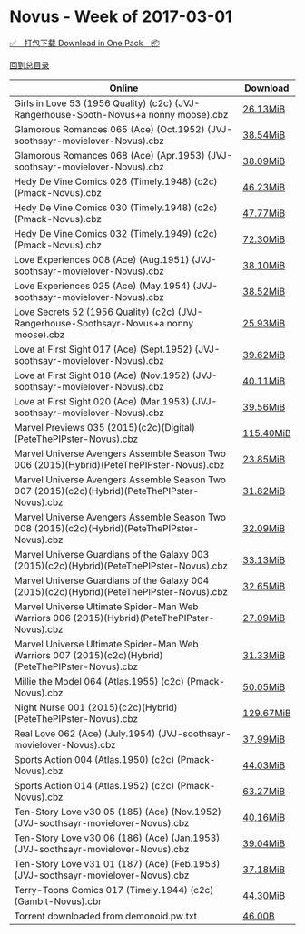 # Novus - Week of 2017-03-01

[✅&emsp;打包下载 Download in One Pack&emsp;📦](https://pan.baidu.com/s/1jHAyHam)

[回到总目录](https://github.com/alicewish/markdown/blob/master/Catalogs.md)



Online | Download
--- | ---
Girls in Love 53 (1956 Quality) (c2c) (JVJ-Rangerhouse-Sooth-Novus+a nonny moose).cbz | [26.13MiB](https://pan.baidu.com/s/1jHAyHam#list/path=%2FNovus%20-%20Week%20of%202017%20Q1%2FNovus%20-%20Week%20of%202017-03-01%2F%E3%82%B3%E3%82%BB%E3%82%AD%E3%82%B9%E3%82%A4%E3%82%BD%E3%82%AD%E3%82%BD%E3%82%B7%E3%82%BF%E3%82%A8%E3%82%B5%E3%82%B1%E3%82%BD%E3%82%A2%E3%82%B3%E3%82%B9%E3%82%A6%E3%82%A2%E3%82%B5%E3%82%BF%E3%82%B5%E3%82%BB%E3%82%B1%E3%82%B9%E3%82%A8%E3%82%B5%E3%82%B7%E3%82%BD%E3%82%A8%E3%82%A8%E3%82%AA&parentPath=%2FNovus%20-%20Week%20of%202017%20Q1)
Glamorous Romances 065 (Ace) (Oct.1952) (JVJ-soothsayr-movielover-Novus).cbz | [38.54MiB](https://pan.baidu.com/s/1jHAyHam#list/path=%2FNovus%20-%20Week%20of%202017%20Q1%2FNovus%20-%20Week%20of%202017-03-01%2F%E3%82%A8%E3%82%B7%E3%82%AF%E3%82%AB%E3%82%B7%E3%82%B7%E3%82%B5%E3%82%BB%E3%82%A8%E3%82%BF%E3%82%B5%E3%82%B7%E3%82%BF%E3%82%B3%E3%82%A4%E3%82%B3%E3%82%B5%E3%82%AA%E3%82%B5%E3%82%B9%E3%82%BD%E3%82%BD%E3%82%B5%E3%82%B5%E3%82%AF%E3%82%A6%E3%82%BD%E3%82%AD%E3%82%B7%E3%82%A2%E3%82%BB%E3%82%B3&parentPath=%2FNovus%20-%20Week%20of%202017%20Q1)
Glamorous Romances 068 (Ace) (Apr.1953) (JVJ-soothsayr-movielover-Novus).cbz | [38.09MiB](https://pan.baidu.com/s/1jHAyHam#list/path=%2FNovus%20-%20Week%20of%202017%20Q1%2FNovus%20-%20Week%20of%202017-03-01%2F%E3%82%BF%E3%82%AF%E3%82%BD%E3%82%BB%E3%82%AB%E3%82%B3%E3%82%A4%E3%82%A2%E3%82%B3%E3%82%BF%E3%82%B5%E3%82%A8%E3%82%BB%E3%82%B1%E3%82%B3%E3%82%BD%E3%82%AA%E3%82%A4%E3%82%AB%E3%82%A8%E3%82%BD%E3%82%BB%E3%82%BF%E3%82%A6%E3%82%A2%E3%82%AD%E3%82%AB%E3%82%AD%E3%82%AD%E3%82%A8%E3%82%A8%E3%82%A2&parentPath=%2FNovus%20-%20Week%20of%202017%20Q1)
Hedy De Vine Comics 026 (Timely.1948) (c2c) (Pmack-Novus).cbz | [46.23MiB](https://pan.baidu.com/s/1jHAyHam#list/path=%2FNovus%20-%20Week%20of%202017%20Q1%2FNovus%20-%20Week%20of%202017-03-01%2F%E3%82%AD%E3%82%A2%E3%82%A4%E3%82%B3%E3%82%B5%E3%82%A8%E3%82%BF%E3%82%B7%E3%82%B7%E3%82%B1%E3%82%B7%E3%82%A8%E3%82%B3%E3%82%AF%E3%82%B1%E3%82%B7%E3%82%A4%E3%82%B3%E3%82%AA%E3%82%A6%E3%82%B7%E3%82%BD%E3%82%B3%E3%82%B1%E3%82%AA%E3%82%B9%E3%82%AA%E3%82%A6%E3%82%B9%E3%82%A2%E3%82%B7%E3%82%A2&parentPath=%2FNovus%20-%20Week%20of%202017%20Q1)
Hedy De Vine Comics 030 (Timely.1948) (c2c) (Pmack-Novus).cbz | [47.77MiB](https://pan.baidu.com/s/1jHAyHam#list/path=%2FNovus%20-%20Week%20of%202017%20Q1%2FNovus%20-%20Week%20of%202017-03-01%2F%E3%82%A8%E3%82%B1%E3%82%BF%E3%82%AD%E3%82%AB%E3%82%AB%E3%82%BB%E3%82%BF%E3%82%B7%E3%82%AD%E3%82%BD%E3%82%AB%E3%82%AA%E3%82%AA%E3%82%A6%E3%82%B7%E3%82%B5%E3%82%BD%E3%82%B1%E3%82%BD%E3%82%B5%E3%82%AB%E3%82%BF%E3%82%AB%E3%82%AF%E3%82%AF%E3%82%B3%E3%82%A6%E3%82%B1%E3%82%BB%E3%82%AD%E3%82%AB&parentPath=%2FNovus%20-%20Week%20of%202017%20Q1)
Hedy De Vine Comics 032 (Timely.1949) (c2c) (Pmack-Novus).cbz | [72.30MiB](https://pan.baidu.com/s/1jHAyHam#list/path=%2FNovus%20-%20Week%20of%202017%20Q1%2FNovus%20-%20Week%20of%202017-03-01%2F%E3%82%A4%E3%82%BB%E3%82%B3%E3%82%B1%E3%82%B3%E3%82%BB%E3%82%AA%E3%82%B5%E3%82%B5%E3%82%A4%E3%82%B1%E3%82%BF%E3%82%A2%E3%82%A2%E3%82%A8%E3%82%B5%E3%82%A4%E3%82%B7%E3%82%B5%E3%82%BF%E3%82%BD%E3%82%B7%E3%82%A8%E3%82%A8%E3%82%BD%E3%82%B5%E3%82%B9%E3%82%A2%E3%82%AB%E3%82%BF%E3%82%AF%E3%82%AB&parentPath=%2FNovus%20-%20Week%20of%202017%20Q1)
Love Experiences 008 (Ace) (Aug.1951) (JVJ-soothsayr-movielover-Novus).cbz | [38.10MiB](https://pan.baidu.com/s/1jHAyHam#list/path=%2FNovus%20-%20Week%20of%202017%20Q1%2FNovus%20-%20Week%20of%202017-03-01%2F%E3%82%A8%E3%82%AF%E3%82%B1%E3%82%B9%E3%82%AF%E3%82%BB%E3%82%A2%E3%82%BB%E3%82%B5%E3%82%B1%E3%82%B5%E3%82%A2%E3%82%BD%E3%82%B9%E3%82%BB%E3%82%B3%E3%82%A6%E3%82%AD%E3%82%A2%E3%82%A2%E3%82%B1%E3%82%B7%E3%82%BF%E3%82%B7%E3%82%A2%E3%82%B9%E3%82%AA%E3%82%B3%E3%82%AD%E3%82%B3%E3%82%A2%E3%82%AD&parentPath=%2FNovus%20-%20Week%20of%202017%20Q1)
Love Experiences 025 (Ace) (May.1954) (JVJ-soothsayr-movielover-Novus).cbz | [38.52MiB](https://pan.baidu.com/s/1jHAyHam#list/path=%2FNovus%20-%20Week%20of%202017%20Q1%2FNovus%20-%20Week%20of%202017-03-01%2F%E3%82%B7%E3%82%BF%E3%82%AD%E3%82%A6%E3%82%BD%E3%82%AF%E3%82%B3%E3%82%B1%E3%82%B7%E3%82%A4%E3%82%BD%E3%82%B1%E3%82%B3%E3%82%BB%E3%82%A6%E3%82%B1%E3%82%B3%E3%82%BD%E3%82%A6%E3%82%BD%E3%82%B9%E3%82%AF%E3%82%B7%E3%82%A2%E3%82%B5%E3%82%A6%E3%82%A4%E3%82%AA%E3%82%A8%E3%82%B9%E3%82%B9%E3%82%A2&parentPath=%2FNovus%20-%20Week%20of%202017%20Q1)
Love Secrets 52 (1956 Quality) (c2c) (JVJ-Rangerhouse-Soothsayr-Novus+a nonny moose).cbz | [25.93MiB](https://pan.baidu.com/s/1jHAyHam#list/path=%2FNovus%20-%20Week%20of%202017%20Q1%2FNovus%20-%20Week%20of%202017-03-01%2F%E3%82%B1%E3%82%AF%E3%82%AB%E3%82%BF%E3%82%BF%E3%82%BB%E3%82%A2%E3%82%AA%E3%82%BB%E3%82%AF%E3%82%AD%E3%82%AA%E3%82%BF%E3%82%BD%E3%82%BD%E3%82%A6%E3%82%BF%E3%82%BB%E3%82%B3%E3%82%AF%E3%82%B9%E3%82%BF%E3%82%BB%E3%82%B7%E3%82%B1%E3%82%A4%E3%82%A2%E3%82%B7%E3%82%A4%E3%82%A8%E3%82%AA%E3%82%BB&parentPath=%2FNovus%20-%20Week%20of%202017%20Q1)
Love at First Sight 017 (Ace) (Sept.1952) (JVJ-soothsayr-movielover-Novus).cbz | [39.62MiB](https://pan.baidu.com/s/1jHAyHam#list/path=%2FNovus%20-%20Week%20of%202017%20Q1%2FNovus%20-%20Week%20of%202017-03-01%2F%E3%82%AA%E3%82%BD%E3%82%A6%E3%82%B1%E3%82%B7%E3%82%B7%E3%82%BD%E3%82%AB%E3%82%AA%E3%82%AA%E3%82%AA%E3%82%A6%E3%82%B5%E3%82%AB%E3%82%AB%E3%82%A6%E3%82%AA%E3%82%BF%E3%82%A8%E3%82%AB%E3%82%BB%E3%82%B1%E3%82%A6%E3%82%A2%E3%82%A2%E3%82%A6%E3%82%AB%E3%82%AB%E3%82%B9%E3%82%B5%E3%82%AF%E3%82%BD&parentPath=%2FNovus%20-%20Week%20of%202017%20Q1)
Love at First Sight 018 (Ace) (Nov.1952) (JVJ-soothsayr-movielover-Novus).cbz | [40.11MiB](https://pan.baidu.com/s/1jHAyHam#list/path=%2FNovus%20-%20Week%20of%202017%20Q1%2FNovus%20-%20Week%20of%202017-03-01%2F%E3%82%B1%E3%82%B9%E3%82%B5%E3%82%A2%E3%82%BB%E3%82%AD%E3%82%A4%E3%82%A2%E3%82%AF%E3%82%B1%E3%82%AD%E3%82%AB%E3%82%BF%E3%82%B3%E3%82%BF%E3%82%B5%E3%82%AB%E3%82%A8%E3%82%A2%E3%82%B1%E3%82%A8%E3%82%BF%E3%82%A8%E3%82%B7%E3%82%BF%E3%82%A2%E3%82%B1%E3%82%A2%E3%82%AF%E3%82%B5%E3%82%AF%E3%82%B3&parentPath=%2FNovus%20-%20Week%20of%202017%20Q1)
Love at First Sight 020 (Ace) (Mar.1953) (JVJ-soothsayr-movielover-Novus).cbz | [39.56MiB](https://pan.baidu.com/s/1jHAyHam#list/path=%2FNovus%20-%20Week%20of%202017%20Q1%2FNovus%20-%20Week%20of%202017-03-01%2F%E3%82%BF%E3%82%B9%E3%82%BF%E3%82%B9%E3%82%A2%E3%82%B1%E3%82%BB%E3%82%B7%E3%82%A8%E3%82%AA%E3%82%B3%E3%82%A4%E3%82%B1%E3%82%B1%E3%82%A6%E3%82%AD%E3%82%B9%E3%82%B7%E3%82%A2%E3%82%AA%E3%82%A8%E3%82%A8%E3%82%AA%E3%82%AB%E3%82%A4%E3%82%BD%E3%82%B5%E3%82%AF%E3%82%AA%E3%82%AB%E3%82%AB%E3%82%A4&parentPath=%2FNovus%20-%20Week%20of%202017%20Q1)
Marvel Previews 035 (2015)(c2c)(Digital)(PeteThePIPster-Novus).cbz | [115.40MiB](https://pan.baidu.com/s/1jHAyHam#list/path=%2FNovus%20-%20Week%20of%202017%20Q1%2FNovus%20-%20Week%20of%202017-03-01%2F%E3%82%B1%E3%82%BF%E3%82%B3%E3%82%A4%E3%82%AB%E3%82%B3%E3%82%AD%E3%82%A4%E3%82%AD%E3%82%B7%E3%82%AB%E3%82%A4%E3%82%B5%E3%82%AB%E3%82%B5%E3%82%BF%E3%82%A8%E3%82%B5%E3%82%A6%E3%82%AA%E3%82%AB%E3%82%AB%E3%82%B7%E3%82%AA%E3%82%B7%E3%82%BB%E3%82%BB%E3%82%B1%E3%82%A6%E3%82%BD%E3%82%BF%E3%82%AD&parentPath=%2FNovus%20-%20Week%20of%202017%20Q1)
Marvel Universe Avengers Assemble Season Two 006 (2015)(Hybrid)(PeteThePIPster-Novus).cbz | [23.85MiB](https://pan.baidu.com/s/1jHAyHam#list/path=%2FNovus%20-%20Week%20of%202017%20Q1%2FNovus%20-%20Week%20of%202017-03-01%2F%E3%82%B7%E3%82%B9%E3%82%B3%E3%82%A2%E3%82%B7%E3%82%AF%E3%82%B3%E3%82%B1%E3%82%A6%E3%82%B7%E3%82%B1%E3%82%AB%E3%82%B7%E3%82%A8%E3%82%B9%E3%82%B3%E3%82%B1%E3%82%B9%E3%82%BB%E3%82%B5%E3%82%AF%E3%82%AF%E3%82%B7%E3%82%AB%E3%82%AA%E3%82%B9%E3%82%B1%E3%82%A8%E3%82%B3%E3%82%A8%E3%82%B7%E3%82%A6&parentPath=%2FNovus%20-%20Week%20of%202017%20Q1)
Marvel Universe Avengers Assemble Season Two 007 (2015)(c2c)(Hybrid)(PeteThePIPster-Novus).cbz | [31.82MiB](https://pan.baidu.com/s/1jHAyHam#list/path=%2FNovus%20-%20Week%20of%202017%20Q1%2FNovus%20-%20Week%20of%202017-03-01%2F%E3%82%AD%E3%82%A8%E3%82%B1%E3%82%A2%E3%82%BD%E3%82%A6%E3%82%B1%E3%82%AD%E3%82%A6%E3%82%B7%E3%82%AA%E3%82%B7%E3%82%B5%E3%82%A4%E3%82%A8%E3%82%B7%E3%82%AD%E3%82%B1%E3%82%B9%E3%82%B3%E3%82%B5%E3%82%AB%E3%82%B1%E3%82%AA%E3%82%A2%E3%82%A8%E3%82%A8%E3%82%AA%E3%82%B7%E3%82%AA%E3%82%B9%E3%82%B7&parentPath=%2FNovus%20-%20Week%20of%202017%20Q1)
Marvel Universe Avengers Assemble Season Two 008 (2015)(c2c)(Hybrid)(PeteThePIPster-Novus).cbz | [32.09MiB](https://pan.baidu.com/s/1jHAyHam#list/path=%2FNovus%20-%20Week%20of%202017%20Q1%2FNovus%20-%20Week%20of%202017-03-01%2F%E3%82%B1%E3%82%AD%E3%82%A4%E3%82%AF%E3%82%BD%E3%82%A6%E3%82%B9%E3%82%A2%E3%82%A2%E3%82%BD%E3%82%A8%E3%82%A8%E3%82%B9%E3%82%AD%E3%82%BF%E3%82%AB%E3%82%AA%E3%82%BD%E3%82%AD%E3%82%BD%E3%82%A4%E3%82%BF%E3%82%B3%E3%82%A2%E3%82%A4%E3%82%B7%E3%82%AF%E3%82%B9%E3%82%B5%E3%82%BF%E3%82%B3%E3%82%B9&parentPath=%2FNovus%20-%20Week%20of%202017%20Q1)
Marvel Universe Guardians of the Galaxy 003 (2015)(c2c)(Hybrid)(PeteThePIPster-Novus).cbz | [33.13MiB](https://pan.baidu.com/s/1jHAyHam#list/path=%2FNovus%20-%20Week%20of%202017%20Q1%2FNovus%20-%20Week%20of%202017-03-01%2F%E3%82%B9%E3%82%BF%E3%82%B7%E3%82%AF%E3%82%B1%E3%82%A6%E3%82%A4%E3%82%A2%E3%82%AF%E3%82%AB%E3%82%B1%E3%82%AD%E3%82%AB%E3%82%AF%E3%82%A4%E3%82%AD%E3%82%BD%E3%82%A6%E3%82%BF%E3%82%BD%E3%82%B1%E3%82%BD%E3%82%B1%E3%82%AB%E3%82%A2%E3%82%B1%E3%82%BB%E3%82%BD%E3%82%B1%E3%82%AB%E3%82%B9%E3%82%AB&parentPath=%2FNovus%20-%20Week%20of%202017%20Q1)
Marvel Universe Guardians of the Galaxy 004 (2015)(c2c)(Hybrid)(PeteThePIPster-Novus).cbz | [32.65MiB](https://pan.baidu.com/s/1jHAyHam#list/path=%2FNovus%20-%20Week%20of%202017%20Q1%2FNovus%20-%20Week%20of%202017-03-01%2F%E3%82%B1%E3%82%AF%E3%82%B5%E3%82%A2%E3%82%BB%E3%82%AA%E3%82%A4%E3%82%A6%E3%82%A8%E3%82%A6%E3%82%A4%E3%82%A6%E3%82%AA%E3%82%AA%E3%82%B5%E3%82%BF%E3%82%B5%E3%82%B9%E3%82%A6%E3%82%BD%E3%82%AD%E3%82%AB%E3%82%A4%E3%82%B5%E3%82%BF%E3%82%A2%E3%82%BD%E3%82%A6%E3%82%AF%E3%82%B3%E3%82%B7%E3%82%A4&parentPath=%2FNovus%20-%20Week%20of%202017%20Q1)
Marvel Universe Ultimate Spider-Man Web Warriors 006 (2015)(Hybrid)(PeteThePIPster-Novus).cbz | [27.09MiB](https://pan.baidu.com/s/1jHAyHam#list/path=%2FNovus%20-%20Week%20of%202017%20Q1%2FNovus%20-%20Week%20of%202017-03-01%2F%E3%82%B9%E3%82%B1%E3%82%AD%E3%82%AB%E3%82%BD%E3%82%B7%E3%82%B9%E3%82%AF%E3%82%A2%E3%82%B5%E3%82%B1%E3%82%AA%E3%82%A2%E3%82%A4%E3%82%B7%E3%82%B5%E3%82%AA%E3%82%BD%E3%82%BF%E3%82%BD%E3%82%BD%E3%82%B5%E3%82%B1%E3%82%A6%E3%82%AB%E3%82%A8%E3%82%AB%E3%82%B9%E3%82%BF%E3%82%AF%E3%82%AD%E3%82%B7&parentPath=%2FNovus%20-%20Week%20of%202017%20Q1)
Marvel Universe Ultimate Spider-Man Web Warriors 007 (2015)(c2c)(Hybrid)(PeteThePIPster-Novus).cbz | [31.33MiB](https://pan.baidu.com/s/1jHAyHam#list/path=%2FNovus%20-%20Week%20of%202017%20Q1%2FNovus%20-%20Week%20of%202017-03-01%2F%E3%82%B3%E3%82%A4%E3%82%BB%E3%82%A4%E3%82%A2%E3%82%BD%E3%82%AB%E3%82%BF%E3%82%A6%E3%82%AA%E3%82%B7%E3%82%BB%E3%82%B1%E3%82%A4%E3%82%AB%E3%82%AB%E3%82%BD%E3%82%AD%E3%82%BF%E3%82%BD%E3%82%B1%E3%82%B9%E3%82%BB%E3%82%BD%E3%82%A4%E3%82%B5%E3%82%A4%E3%82%B9%E3%82%AB%E3%82%B7%E3%82%B1%E3%82%AD&parentPath=%2FNovus%20-%20Week%20of%202017%20Q1)
Millie the Model 064 (Atlas.1955) (c2c) (Pmack-Novus).cbz | [50.05MiB](https://pan.baidu.com/s/1jHAyHam#list/path=%2FNovus%20-%20Week%20of%202017%20Q1%2FNovus%20-%20Week%20of%202017-03-01%2F%E3%82%BD%E3%82%A6%E3%82%A2%E3%82%AF%E3%82%AA%E3%82%BB%E3%82%A2%E3%82%AA%E3%82%A4%E3%82%B1%E3%82%A8%E3%82%AA%E3%82%AA%E3%82%AD%E3%82%AD%E3%82%AB%E3%82%AD%E3%82%A6%E3%82%B7%E3%82%BF%E3%82%AF%E3%82%AA%E3%82%B7%E3%82%BD%E3%82%B9%E3%82%B9%E3%82%AF%E3%82%B1%E3%82%AD%E3%82%B5%E3%82%AD%E3%82%AB&parentPath=%2FNovus%20-%20Week%20of%202017%20Q1)
Night Nurse 001 (2015)(c2c)(Hybrid)(PeteThePIPster-Novus).cbz | [129.67MiB](https://pan.baidu.com/s/1jHAyHam#list/path=%2FNovus%20-%20Week%20of%202017%20Q1%2FNovus%20-%20Week%20of%202017-03-01%2F%E3%82%BB%E3%82%BD%E3%82%B1%E3%82%BB%E3%82%B3%E3%82%AF%E3%82%AD%E3%82%B5%E3%82%A4%E3%82%BD%E3%82%B3%E3%82%BF%E3%82%A4%E3%82%B1%E3%82%AA%E3%82%A8%E3%82%B7%E3%82%A6%E3%82%A2%E3%82%BF%E3%82%B9%E3%82%A6%E3%82%B9%E3%82%B7%E3%82%AA%E3%82%AB%E3%82%B5%E3%82%A4%E3%82%A4%E3%82%B7%E3%82%B1%E3%82%AD&parentPath=%2FNovus%20-%20Week%20of%202017%20Q1)
Real Love 062 (Ace) (July.1954) (JVJ-soothsayr-movielover-Novus).cbz | [37.99MiB](https://pan.baidu.com/s/1jHAyHam#list/path=%2FNovus%20-%20Week%20of%202017%20Q1%2FNovus%20-%20Week%20of%202017-03-01%2F%E3%82%AD%E3%82%A8%E3%82%B5%E3%82%A2%E3%82%A8%E3%82%A6%E3%82%AF%E3%82%B3%E3%82%A6%E3%82%B7%E3%82%A8%E3%82%B5%E3%82%A2%E3%82%BF%E3%82%A6%E3%82%AD%E3%82%BB%E3%82%A8%E3%82%B1%E3%82%B1%E3%82%BF%E3%82%A4%E3%82%A6%E3%82%BF%E3%82%A8%E3%82%B7%E3%82%BF%E3%82%B9%E3%82%B5%E3%82%AD%E3%82%B5%E3%82%AA&parentPath=%2FNovus%20-%20Week%20of%202017%20Q1)
Sports Action 004 (Atlas.1950) (c2c) (Pmack-Novus).cbz | [44.03MiB](https://pan.baidu.com/s/1jHAyHam#list/path=%2FNovus%20-%20Week%20of%202017%20Q1%2FNovus%20-%20Week%20of%202017-03-01%2F%E3%82%A6%E3%82%A4%E3%82%B5%E3%82%BB%E3%82%B5%E3%82%B7%E3%82%AB%E3%82%B7%E3%82%AB%E3%82%B9%E3%82%A6%E3%82%BF%E3%82%AF%E3%82%A6%E3%82%BD%E3%82%AB%E3%82%B7%E3%82%AA%E3%82%AA%E3%82%A6%E3%82%AB%E3%82%A6%E3%82%AF%E3%82%A4%E3%82%A2%E3%82%A6%E3%82%AA%E3%82%B5%E3%82%A6%E3%82%BF%E3%82%AA%E3%82%AD&parentPath=%2FNovus%20-%20Week%20of%202017%20Q1)
Sports Action 014 (Atlas.1952) (c2c) (Pmack-Novus).cbz | [63.27MiB](https://pan.baidu.com/s/1jHAyHam#list/path=%2FNovus%20-%20Week%20of%202017%20Q1%2FNovus%20-%20Week%20of%202017-03-01%2F%E3%82%B7%E3%82%BB%E3%82%BB%E3%82%AD%E3%82%A6%E3%82%BB%E3%82%AA%E3%82%AB%E3%82%AD%E3%82%B3%E3%82%BB%E3%82%B5%E3%82%A8%E3%82%AA%E3%82%B3%E3%82%A2%E3%82%BB%E3%82%BD%E3%82%BB%E3%82%A8%E3%82%B7%E3%82%A4%E3%82%AA%E3%82%AA%E3%82%A4%E3%82%BB%E3%82%A6%E3%82%A4%E3%82%B1%E3%82%B1%E3%82%B5%E3%82%AD&parentPath=%2FNovus%20-%20Week%20of%202017%20Q1)
Ten-Story Love v30 05 (185) (Ace) (Nov.1952) (JVJ-soothsayr-movielover-Novus).cbz | [40.16MiB](https://pan.baidu.com/s/1jHAyHam#list/path=%2FNovus%20-%20Week%20of%202017%20Q1%2FNovus%20-%20Week%20of%202017-03-01%2F%E3%82%AF%E3%82%A6%E3%82%AF%E3%82%B1%E3%82%AB%E3%82%B9%E3%82%AF%E3%82%AA%E3%82%BF%E3%82%B7%E3%82%A8%E3%82%B9%E3%82%A8%E3%82%A6%E3%82%A2%E3%82%B5%E3%82%B5%E3%82%AD%E3%82%A6%E3%82%AD%E3%82%B9%E3%82%B5%E3%82%B5%E3%82%AB%E3%82%BF%E3%82%A6%E3%82%B7%E3%82%AB%E3%82%A8%E3%82%BF%E3%82%B1%E3%82%A6&parentPath=%2FNovus%20-%20Week%20of%202017%20Q1)
Ten-Story Love v30 06 (186) (Ace) (Jan.1953) (JVJ-soothsayr-movielover-Novus).cbz | [39.04MiB](https://pan.baidu.com/s/1jHAyHam#list/path=%2FNovus%20-%20Week%20of%202017%20Q1%2FNovus%20-%20Week%20of%202017-03-01%2F%E3%82%B3%E3%82%A8%E3%82%AD%E3%82%A4%E3%82%A8%E3%82%A8%E3%82%AF%E3%82%A6%E3%82%AF%E3%82%B7%E3%82%A8%E3%82%AF%E3%82%B9%E3%82%B9%E3%82%BD%E3%82%B9%E3%82%A6%E3%82%AA%E3%82%AF%E3%82%AF%E3%82%AD%E3%82%BD%E3%82%BF%E3%82%B7%E3%82%B5%E3%82%A6%E3%82%A8%E3%82%AA%E3%82%AD%E3%82%A8%E3%82%B7%E3%82%A2&parentPath=%2FNovus%20-%20Week%20of%202017%20Q1)
Ten-Story Love v31 01 (187) (Ace) (Feb.1953) (JVJ-soothsayr-movielover-Novus).cbz | [37.18MiB](https://pan.baidu.com/s/1jHAyHam#list/path=%2FNovus%20-%20Week%20of%202017%20Q1%2FNovus%20-%20Week%20of%202017-03-01%2F%E3%82%BB%E3%82%B7%E3%82%AA%E3%82%A6%E3%82%AB%E3%82%B7%E3%82%A2%E3%82%AB%E3%82%A6%E3%82%BF%E3%82%A8%E3%82%BD%E3%82%AF%E3%82%B5%E3%82%B1%E3%82%A6%E3%82%A4%E3%82%B9%E3%82%BF%E3%82%B1%E3%82%A6%E3%82%AA%E3%82%B7%E3%82%AA%E3%82%A2%E3%82%BD%E3%82%B1%E3%82%B1%E3%82%BD%E3%82%AA%E3%82%BD%E3%82%B5&parentPath=%2FNovus%20-%20Week%20of%202017%20Q1)
Terry-Toons Comics 017 (Timely.1944) (c2c) (Gambit-Novus).cbr | [44.30MiB](https://pan.baidu.com/s/1jHAyHam#list/path=%2FNovus%20-%20Week%20of%202017%20Q1%2FNovus%20-%20Week%20of%202017-03-01%2F%E3%82%BF%E3%82%AB%E3%82%A8%E3%82%A8%E3%82%BB%E3%82%B7%E3%82%B5%E3%82%A6%E3%82%BB%E3%82%A2%E3%82%B5%E3%82%BD%E3%82%AF%E3%82%BD%E3%82%A6%E3%82%BF%E3%82%B7%E3%82%BF%E3%82%A2%E3%82%B1%E3%82%BD%E3%82%AA%E3%82%B7%E3%82%BD%E3%82%BD%E3%82%AB%E3%82%AF%E3%82%B1%E3%82%BB%E3%82%B5%E3%82%AB%E3%82%A8&parentPath=%2FNovus%20-%20Week%20of%202017%20Q1)
Torrent downloaded from demonoid.pw.txt | [46.00B](https://pan.baidu.com/s/1jHAyHam#list/path=%2FNovus%20-%20Week%20of%202017%20Q1%2FNovus%20-%20Week%20of%202017-03-01%2F%E3%82%A6%E3%82%AA%E3%82%B1%E3%82%B3%E3%82%AB%E3%82%B9%E3%82%AF%E3%82%BF%E3%82%AA%E3%82%BD%E3%82%A4%E3%82%B1%E3%82%BD%E3%82%A4%E3%82%A6%E3%82%B3%E3%82%A8%E3%82%B9%E3%82%AB%E3%82%BB%E3%82%B7%E3%82%A2%E3%82%AD%E3%82%BB%E3%82%B3%E3%82%AA%E3%82%A4%E3%82%BF%E3%82%A4%E3%82%A2%E3%82%AA%E3%82%B1&parentPath=%2FNovus%20-%20Week%20of%202017%20Q1)